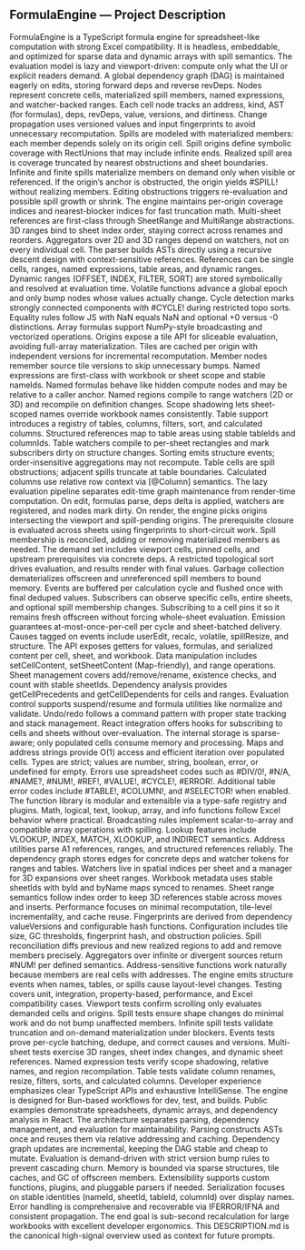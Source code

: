## FormulaEngine — Project Description
FormulaEngine is a TypeScript formula engine for spreadsheet-like computation with strong Excel compatibility.
It is headless, embeddable, and optimized for sparse data and dynamic arrays with spill semantics.
The evaluation model is lazy and viewport-driven: compute only what the UI or explicit readers demand.
A global dependency graph (DAG) is maintained eagerly on edits, storing forward deps and reverse revDeps.
Nodes represent concrete cells, materialized spill members, named expressions, and watcher-backed ranges.
Each cell node tracks an address, kind, AST (for formulas), deps, revDeps, value, versions, and dirtiness.
Change propagation uses versioned values and input fingerprints to avoid unnecessary recomputation.
Spills are modeled with materialized members: each member depends solely on its origin cell.
Spill origins define symbolic coverage with RectUnions that may include infinite ends.
Realized spill area is coverage truncated by nearest obstructions and sheet boundaries.
Infinite and finite spills materialize members on demand only when visible or referenced.
If the origin’s anchor is obstructed, the origin yields #SPILL! without realizing members.
Editing obstructions triggers re-evaluation and possible spill growth or shrink.
The engine maintains per-origin coverage indices and nearest-blocker indices for fast truncation math.
Multi-sheet references are first-class through SheetRange and MultiRange abstractions.
3D ranges bind to sheet index order, staying correct across renames and reorders.
Aggregators over 2D and 3D ranges depend on watchers, not on every individual cell.
The parser builds ASTs directly using a recursive descent design with context-sensitive references.
References can be single cells, ranges, named expressions, table areas, and dynamic ranges.
Dynamic ranges (OFFSET, INDEX, FILTER, SORT) are stored symbolically and resolved at evaluation time.
Volatile functions advance a global epoch and only bump nodes whose values actually change.
Cycle detection marks strongly connected components with #CYCLE! during restricted topo sorts.
Equality rules follow JS with NaN equals NaN and optional +0 versus -0 distinctions.
Array formulas support NumPy-style broadcasting and vectorized operations.
Origins expose a tile API for sliceable evaluation, avoiding full-array materialization.
Tiles are cached per origin with independent versions for incremental recomputation.
Member nodes remember source tile versions to skip unnecessary bumps.
Named expressions are first-class with workbook or sheet scope and stable nameIds.
Named formulas behave like hidden compute nodes and may be relative to a caller anchor.
Named regions compile to range watchers (2D or 3D) and recompile on definition changes.
Scope shadowing lets sheet-scoped names override workbook names consistently.
Table support introduces a registry of tables, columns, filters, sort, and calculated columns.
Structured references map to table areas using stable tableIds and columnIds.
Table watchers compile to per-sheet rectangles and mark subscribers dirty on structure changes.
Sorting emits structure events; order-insensitive aggregations may not recompute.
Table cells are spill obstructions; adjacent spills truncate at table boundaries.
Calculated columns use relative row context via [@Column] semantics.
The lazy evaluation pipeline separates edit-time graph maintenance from render-time computation.
On edit, formulas parse, deps delta is applied, watchers are registered, and nodes mark dirty.
On render, the engine picks origins intersecting the viewport and spill-pending origins.
The prerequisite closure is evaluated across sheets using fingerprints to short-circuit work.
Spill membership is reconciled, adding or removing materialized members as needed.
The demand set includes viewport cells, pinned cells, and upstream prerequisites via concrete deps.
A restricted topological sort drives evaluation, and results render with final values.
Garbage collection dematerializes offscreen and unreferenced spill members to bound memory.
Events are buffered per calculation cycle and flushed once with final deduped values.
Subscribers can observe specific cells, entire sheets, and optional spill membership changes.
Subscribing to a cell pins it so it remains fresh offscreen without forcing whole-sheet evaluation.
Emission guarantees at-most-once-per-cell per cycle and sheet-batched delivery.
Causes tagged on events include userEdit, recalc, volatile, spillResize, and structure.
The API exposes getters for values, formulas, and serialized content per cell, sheet, and workbook.
Data manipulation includes setCellContent, setSheetContent (Map-friendly), and range operations.
Sheet management covers add/remove/rename, existence checks, and count with stable sheetIds.
Dependency analysis provides getCellPrecedents and getCellDependents for cells and ranges.
Evaluation control supports suspend/resume and formula utilities like normalize and validate.
Undo/redo follows a command pattern with proper state tracking and stack management.
React integration offers hooks for subscribing to cells and sheets without over-evaluation.
The internal storage is sparse-aware; only populated cells consume memory and processing.
Maps and address strings provide O(1) access and efficient iteration over populated cells.
Types are strict; values are number, string, boolean, error, or undefined for empty.
Errors use spreadsheet codes such as #DIV/0!, #N/A, #NAME?, #NUM!, #REF!, #VALUE!, #CYCLE!, #ERROR!.
Additional table error codes include #TABLE!, #COLUMN!, and #SELECTOR! when enabled.
The function library is modular and extensible via a type-safe registry and plugins.
Math, logical, text, lookup, array, and info functions follow Excel behavior where practical.
Broadcasting rules implement scalar-to-array and compatible array operations with spilling.
Lookup features include VLOOKUP, INDEX, MATCH, XLOOKUP, and INDIRECT semantics.
Address utilities parse A1 references, ranges, and structured references reliably.
The dependency graph stores edges for concrete deps and watcher tokens for ranges and tables.
Watchers live in spatial indices per sheet and a manager for 3D expansions over sheet ranges.
Workbook metadata uses stable sheetIds with byId and byName maps synced to renames.
Sheet range semantics follow index order to keep 3D references stable across moves and inserts.
Performance focuses on minimal recomputation, tile-level incrementality, and cache reuse.
Fingerprints are derived from dependency valueVersions and configurable hash functions.
Configuration includes tile size, GC thresholds, fingerprint hash, and obstruction policies.
Spill reconciliation diffs previous and new realized regions to add and remove members precisely.
Aggregators over infinite or divergent sources return #NUM! per defined semantics.
Address-sensitive functions work naturally because members are real cells with addresses.
The engine emits structure events when names, tables, or spills cause layout-level changes.
Testing covers unit, integration, property-based, performance, and Excel compatibility cases.
Viewport tests confirm scrolling only evaluates demanded cells and origins.
Spill tests ensure shape changes do minimal work and do not bump unaffected members.
Infinite spill tests validate truncation and on-demand materialization under blockers.
Events tests prove per-cycle batching, dedupe, and correct causes and versions.
Multi-sheet tests exercise 3D ranges, sheet index changes, and dynamic sheet references.
Named expression tests verify scope shadowing, relative names, and region recompilation.
Table tests validate column renames, resize, filters, sorts, and calculated columns.
Developer experience emphasizes clear TypeScript APIs and exhaustive IntelliSense.
The engine is designed for Bun-based workflows for dev, test, and builds.
Public examples demonstrate spreadsheets, dynamic arrays, and dependency analysis in React.
The architecture separates parsing, dependency management, and evaluation for maintainability.
Parsing constructs ASTs once and reuses them via relative addressing and caching.
Dependency graph updates are incremental, keeping the DAG stable and cheap to mutate.
Evaluation is demand-driven with strict version bump rules to prevent cascading churn.
Memory is bounded via sparse structures, tile caches, and GC of offscreen members.
Extensibility supports custom functions, plugins, and pluggable parsers if needed.
Serialization focuses on stable identities (nameId, sheetId, tableId, columnId) over display names.
Error handling is comprehensive and recoverable via IFERROR/IFNA and consistent propagation.
The end goal is sub-second recalculation for large workbooks with excellent developer ergonomics.
This DESCRIPTION.md is the canonical high-signal overview used as context for future prompts.